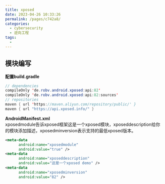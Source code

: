 ```yaml
---
title: xposed
date: 2023-04-26 10:33:26
permalink: /pages/c742a8/
categories:
  - cybersecurity
  - 逆向工程
tags:
  - 
---
```



## 模块编写
**配置build.gradle**
```java
// dependencies
compileOnly 'de.robv.android.xposed:api:82'
compileOnly 'de.robv.android.xposed:api:82:sources'
// repositories
maven { url 'https://maven.aliyun.com/repository/public/' }
maven { url "https://api.xposed.info/" }
```
**AndroidManifest.xml**  
xposedmodule告诉xposed框架这是一个xposed模块，xposeddescription给你的模块添加描述，xposedminversion表示支持的最低xposed版本。
```xml
<meta-data
      android:name="xposedmodule"
      android:value="true" />
<meta-data
      android:name="xposeddescription"
      android:value="这是一个xposed demo" />
<meta-data
      android:name="xposedminversion"
      android:value="82" />
```

